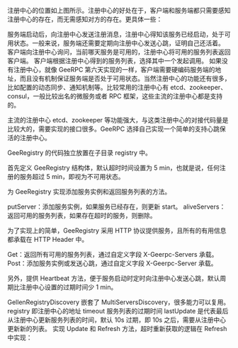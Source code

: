 注册中心的位置如上图所示。注册中心的好处在于，客户端和服务端都只需要感知注册中心的存在，而无需感知对方的存在。更具体一些：

服务端启动后，向注册中心发送注册消息，注册中心得知该服务已经启动，处于可用状态。一般来说，服务端还需要定期向注册中心发送心跳，证明自己还活着。
客户端向注册中心询问，当前哪天服务是可用的，注册中心将可用的服务列表返回客户端。
客户端根据注册中心得到的服务列表，选择其中一个发起调用。
如果没有注册中心，就像 GeeRPC 第六天实现的一样，客户端需要硬编码服务端的地址，而且没有机制保证服务端是否处于可用状态。当然注册中心的功能还有很多，比如配置的动态同步、通知机制等。比较常用的注册中心有 etcd、zookeeper、consul，一般比较出名的微服务或者 RPC 框架，这些主流的注册中心都是支持的。

主流的注册中心 etcd、zookeeper 等功能强大，与这类注册中心的对接代码量是比较大的，需要实现的接口很多。GeeRPC 选择自己实现一个简单的支持心跳保活的注册中心。

GeeRegistry 的代码独立放置在子目录 registry 中。

首先定义 GeeRegistry 结构体，默认超时时间设置为 5 min，也就是说，任何注册的服务超过 5 min，即视为不可用状态。

为 GeeRegistry 实现添加服务实例和返回服务列表的方法。

putServer：添加服务实例，如果服务已经存在，则更新 start。
aliveServers：返回可用的服务列表，如果存在超时的服务，则删除。

为了实现上的简单，GeeRegistry 采用 HTTP 协议提供服务，且所有的有用信息都承载在 HTTP Header 中。

Get：返回所有可用的服务列表，通过自定义字段 X-Geerpc-Servers 承载。
Post：添加服务实例或发送心跳，通过自定义字段 X-Geerpc-Server 承载。

另外，提供 Heartbeat 方法，便于服务启动时定时向注册中心发送心跳，默认周期比注册中心设置的过期时间少 1 min。

GellenRegistryDiscovery 嵌套了 MultiServersDiscovery，很多能力可以复用。
registry 即注册中心的地址
timeout 服务列表的过期时间
lastUpdate 是代表最后从注册中心更新服务列表的时间，默认 10s 过期，即 10s 之后，需要从注册中心更新新的列表。
实现 Update 和 Refresh 方法，超时重新获取的逻辑在 Refresh 中实现：